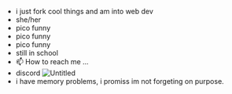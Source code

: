 - i just fork cool things and am into web dev
- she/her
- pico funny
- pico funny
- pico funny
- still in school
- 📫 How to reach me ...
- discord 
![Untitled](https://user-images.githubusercontent.com/74722466/206459043-2e640c4d-303b-4b4a-b2c4-cc330a58edf2.png)
- i have memory problems, i promiss im not forgeting on purpose.

<!---
loniop/loniop is a ✨ special ✨ repository because its `README.md` (this file) appears on your GitHub profile.
You can click the Preview link to take a look at your changes.
--->
